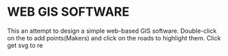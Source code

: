 # WEB GIS SOFTWARE
This an attempt to design a simple web-based GIS software.
Double-click on the to add points(Makers) and click on the roads to highlight them. Click get svg to re

